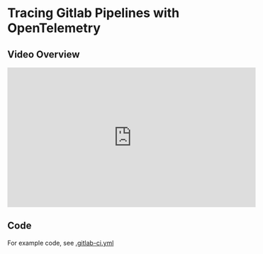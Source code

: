 # Tracing Gitlab Pipelines with OpenTelemetry

## Video Overview

<iframe width="560" height="315" src="https://www.youtube.com/embed/zZDFQNHepyI" title="YouTube video player" frameborder="0" allow="accelerometer; autoplay; clipboard-write; encrypted-media; gyroscope; picture-in-picture; web-share" allowfullscreen></iframe>

## Code

For example code, see [.gitlab-ci.yml](.gitlab-ci.yml)